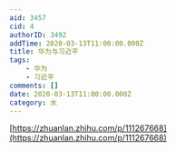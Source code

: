 ```yaml
---
aid: 3457
cid: 4
authorID: 3492
addTime: 2020-03-13T11:00:00.000Z
title: 华为与习近平
tags:
    - 华为
    - 习近平
comments: []
date: 2020-03-13T11:00:00.000Z
category: 水
---
```


[https://zhuanlan.zhihu.com/p/111267668](https://zhuanlan.zhihu.com/p/111267668)
